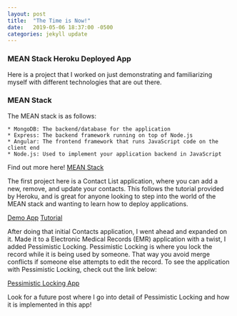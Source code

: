 ```yaml
---
layout: post
title:  "The Time is Now!"
date:   2019-05-06 18:37:00 -0500
categories: jekyll update
---
```


### MEAN Stack Heroku Deployed App

Here is a project that I worked on just demonstrating and familiarizing myself with different technologies that are out there.

### MEAN Stack

The MEAN stack is as follows:

    * MongoDB: The backend/database for the application
    * Express: The backend framework running on top of Node.js
    * Angular: The frontend framework that runs JavaScript code on the client end
    * Node.js: Used to implement your application backend in JavaScript

Find out more here! [MEAN Stack](http://mean.io)

The first project here is a Contact List application, where you can add a new, remove, and update your contacts. This follows the tutorial provided by Heroku, and is great for anyone looking to step into the world of the MEAN stack and wanting to learn how to deploy applications.

[Demo App](https://emr415plz.herokuapp.com)
[Tutorial](https://devcenter.heroku.com/articles/mean-apps-restful-api)

After doing that initial Contacts application, I went ahead and expanded on it. Made it to a Electronic Medical Records (EMR) application with a twist, I added Pessimistic Locking. Pessimistic Locking is where you lock the record while it is being used by someone. That way you avoid merge conflicts if someone else attempts to edit the record. To see the application with Pessimistic Locking, check out the link below:

[Pessimistic Locking App](https://enigmatic-tor-80276.herokuapp.com)

Look for a future post where I go into detail of Pessimistic Locking and how it is implemented in this app!